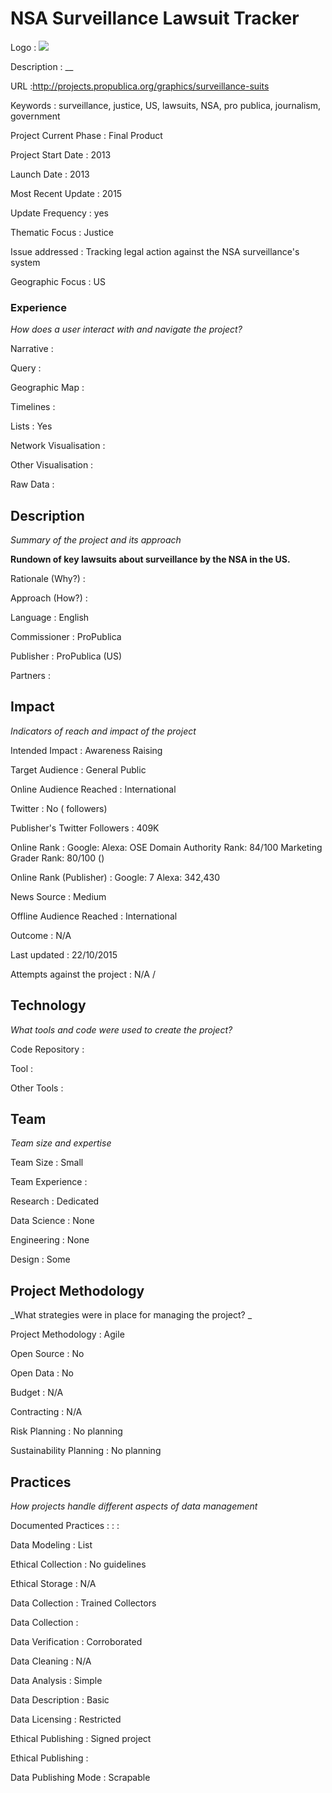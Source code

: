 # NSA Surveillance Lawsuit Tracker

Logo
: ![](N/A)

Description
: __

URL
:http://projects.propublica.org/graphics/surveillance-suits


Keywords
: surveillance, justice, US, lawsuits, NSA, pro publica, journalism, government



Project Current Phase
: Final Product

    

Project Start Date
: 2013



Launch Date
: 2013



Most Recent Update
: 2015



Update Frequency
: yes



Thematic Focus
: Justice



Issue addressed
: Tracking legal action against the NSA surveillance&#39;s system  



Geographic Focus
: US


### Experience

_How does a user interact with and navigate the project?_

Narrative
:  

Query
: 

Geographic Map
:  

Timelines
:  

Lists
: Yes 

Network Visualisation
:  

Other Visualisation
:   

Raw Data 
:

## Description

_Summary of the project and its approach_

__Rundown of key lawsuits about surveillance by the NSA in the US.__


Rationale (Why?)
: 



Approach (How?)
: 



Language
: English



Commissioner
: ProPublica



Publisher
: ProPublica (US)



Partners
: 


## Impact

_Indicators of reach and impact of the project_

Intended Impact
: Awareness Raising



Target Audience
: General Public



Online Audience Reached
: International



Twitter
: No ( followers)



Publisher's Twitter Followers
: 409K



Online Rank
:  Google:    Alexa:   OSE Domain Authority Rank: 84/100 Marketing Grader Rank: 80/100 ()


Online Rank (Publisher)
:  Google: 7  Alexa: 342,430



News Source
: Medium



Offline Audience Reached
: International



Outcome
: N/A



Last updated
: 22/10/2015


Attempts against the project
: N/A  / 


## Technology

_What tools and code were used to create the project?_

Code Repository
: []()



Tool
: 



Other Tools
: 


## Team

_Team size and expertise_

Team Size
: Small



Team Experience
:  

Research
: Dedicated 

Data Science
: None 

Engineering
:  None

Design
: Some


## Project Methodology

_What strategies were in place for managing the project? _

Project Methodology
: Agile



Open Source
: No



Open Data
: No



Budget
: N/A



Contracting
: N/A



Risk Planning
: No planning



Sustainability Planning
: No planning



## Practices

_How projects handle different aspects of data management_

Documented Practices
: []() 
: []()
: []()


Data Modeling
: List



Ethical Collection
: No guidelines



Ethical Storage
: N/A



Data Collection
: Trained Collectors



Data Collection
: 



Data Verification
: Corroborated



Data Cleaning
: N/A



Data Analysis
: Simple



Data Description
: Basic



Data Licensing
: Restricted



Ethical Publishing
: Signed project



Ethical Publishing
: 



Data Publishing Mode
: Scrapable
